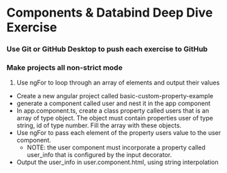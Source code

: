 # Components & Databind Deep Dive Exercise
### Use Git or GitHub Desktop to push each exercise to GitHub
### Make projects all non-strict mode

1. Use ngFor to loop through an array of elements and output their values
  - Create a new angular project called basic-custom-property-example
  - generate a component called user and nest it in the app component
  - In app.component.ts, create a class property called users that is an array of type object. The object must contain properties user of type string, id of type number. Fill the array with these objects.
  - Use ngFor to pass each element of the property users value to the user component.
    - NOTE: the user component must incorporate a property called user_info that is configured by the input decorator.
  - Output the user_info in user.component.html, using string interpolation
  
  